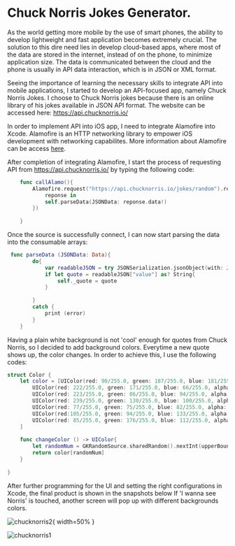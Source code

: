 # Chuck Norris Jokes Generator.

As the world getting more mobile by the use of smart phones, the ability to develop lightweight and fast application becomes extremely crucial. The solution to this dire need lies in develop cloud-based apps, where most of the data are stored in the internet, instead of on the phone, to minimize application size. The data is communicated between the cloud and the phone is usually in API data interaction, which is in JSON or XML format. 

Seeing the importance of learning the necessary skills to integrate API into mobile applications, I started to develop an API-focused app, namely Chuck Norris Jokes. I choose to Chuck Norris jokes because there is an online library of his jokes available in JSON API format. The website can be accessed here: <https://api.chucknorris.io/>

In order to implement API into iOS app, I need to integrate Alamofire into Xcode. Alamofire is an HTTP networking library to empower iOS development with networking capabilites. More information about Alamofire can be access [here](https://github.com/Alamofire/Alamofire).

After completion of integrating Alamofire, I start the process of requesting API from <https://api.chucknorris.io/> by typing the following code:

```swift
    func callAlamo(){
        Alamofire.request("https://api.chucknorris.io/jokes/random").responseJSON(completionHandler: {
            reponse in
            self.parseData(JSONData: reponse.data!)
        })
        
    }
```
Once the source is successfully connect, I can now start parsing the data into the consumable arrays:

```swift
 func parseData (JSONData: Data){
        do{
            var readableJSON = try JSONSerialization.jsonObject(with: JSONData, options: .mutableContainers) as! JSONStandard
            if let quote = readableJSON["value"] as? String{
                self._quote = quote
            }
            
        }
        catch {
            print (error)
        }
    }
```

Having a plain white background is not 'cool' enough for quotes from Chuck Norris, so I decided to add background colors. Everytime a new quote shows up, the color changes. In order to achieve this, I use the following codes:

```swift
struct Color {
    let color = [UIColor(red: 90/255.0, green: 187/255.0, blue: 181/255.0, alpha: 1.0), // teal color
        UIColor(red: 222/255.0, green: 171/255.0, blue: 66/255.0, alpha: 1.0), // yellow color
        UIColor(red: 223/255.0, green: 86/255.0, blue: 94/255.0, alpha: 1.0), // red color
        UIColor(red: 239/255.0, green: 130/255.0, blue: 100/255.0, alpha: 1.0), // orange color
        UIColor(red: 77/255.0, green: 75/255.0, blue: 82/255.0, alpha: 1.0), // dark color
        UIColor(red:105/255.0, green: 94/255.0, blue: 133/255.0, alpha: 1.0), // purple color
        UIColor(red: 85/255.0, green: 176/255.0, blue: 112/255.0, alpha: 1.0), // green color
    ]
    
    func changeColor () -> UIColor{
        let randomNum = GKRandomSource.sharedRandom().nextInt(upperBound: color.count)
        return color[randomNum]
    }
    
} 
```
After further programming for the UI and setting the right configurations in Xcode, the final product is shown in the snapshots below
If 'I wanna see Norris' is touched, another screen will pop up with different backgrounds colors.

![chucknorris2](https://cloud.githubusercontent.com/assets/21114221/23252388/c30b3926-f954-11e6-9fbc-99cc1494e739.png){ width=50% }

![chucknorris1](https://cloud.githubusercontent.com/assets/21114221/23252455/f480c340-f954-11e6-97de-906b0a47f767.png)
